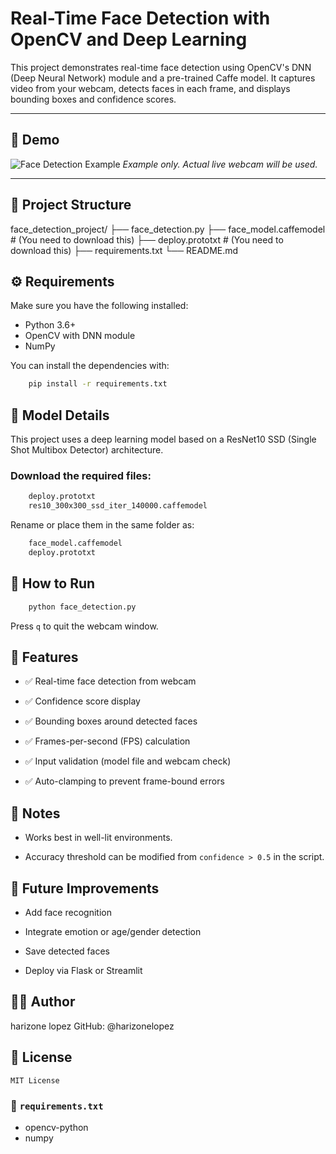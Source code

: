 # Real-Time Face Detection with OpenCV and Deep Learning

This project demonstrates real-time face detection using OpenCV's DNN (Deep Neural Network) module and a pre-trained Caffe model. It captures video from your webcam, detects faces in each frame, and displays bounding boxes and confidence scores.

---

## 📸 Demo

![Face Detection Example](https://upload.wikimedia.org/wikipedia/commons/7/7d/Face_detection_sample.png)
*Example only. Actual live webcam will be used.*

---

## 📂 Project Structure

face_detection_project/
├── face_detection.py
├── face_model.caffemodel         # (You need to download this)
├── deploy.prototxt               # (You need to download this)
├── requirements.txt
└── README.md



## ⚙️ Requirements

Make sure you have the following installed:

- Python 3.6+
- OpenCV with DNN module
- NumPy

You can install the dependencies with:

```bash
    pip install -r requirements.txt
```


## 🧠 Model Details

This project uses a deep learning model based on a ResNet10 SSD (Single Shot Multibox Detector) architecture.


### Download the required files:
```bash
    deploy.prototxt
    res10_300x300_ssd_iter_140000.caffemodel
```

Rename or place them in the same folder as:

```bash
    face_model.caffemodel
    deploy.prototxt
```


## 🚀 How to Run

```bash
    python face_detection.py
```

Press `q` to quit the webcam window.


## 🎯 Features

- ✅ Real-time face detection from webcam

- ✅ Confidence score display

- ✅ Bounding boxes around detected faces

- ✅ Frames-per-second (FPS) calculation

- ✅ Input validation (model file and webcam check)

- ✅ Auto-clamping to prevent frame-bound errors



## 📌 Notes

- Works best in well-lit environments.

- Accuracy threshold can be modified from `confidence > 0.5` in the script.



## 🔧 Future Improvements
- Add face recognition

- Integrate emotion or age/gender detection

- Save detected faces

- Deploy via Flask or Streamlit


## 👨‍💻 Author

harizone lopez
GitHub: @harizonelopez



## 📜 License

    MIT License


### 📄 `requirements.txt`

- opencv-python
- numpy
